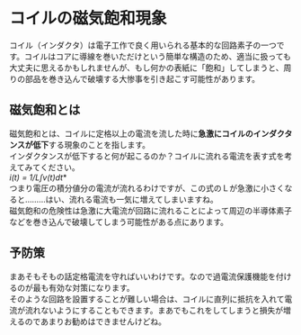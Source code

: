 # コイルの磁気飽和現象  

コイル（インダクタ）は電子工作で良く用いられる基本的な回路素子の一つです。コイルはコアに導線を巻いただけという簡単な構造のため、適当に扱っても大丈夫に思えるかもしれませんが、もし何かの表紙に「飽和」してしまうと、周りの部品を巻き込んで破壊する大惨事を引き起こす可能性があります。  

## 磁気飽和とは  
磁気飽和とは、コイルに定格以上の電流を流した時に**急激にコイルのインダクタンスが低下**する現象のことを指します。  
インダクタンスが低下すると何が起こるのか？コイルに流れる電流を表す式を考えてみてください。  
**i(t) = 1/L*∫v(t)dt**  
つまり電圧の積分値分の電流が流れるわけですが、この式のＬが急激に小さくなると………はい、流れる電流も一気に増えてしまいますね。  
磁気飽和の危険性は急激に大電流が回路に流れることによって周辺の半導体素子などを巻き込んで破壊してしまう可能性がある点にあります。  

## 予防策  
まあそもそもの話定格電流を守ればいいわけです。なので過電流保護機能を付けるのが最も有効な対策になります。  
そのような回路を設置することが難しい場合は、コイルに直列に抵抗を入れて電流が流れないようにすることもできます。まあでもこれをしてしまうと損失が増えるのであまりお勧めはできませんけどね。

